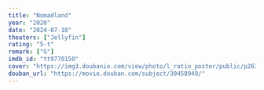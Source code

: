 ```yaml
---
title: "Nomadland"
year: "2020"
date: "2024-07-18"
theaters: ["Jellyfin"]
rating: "5-t"
remark: ["G"]
imdb_id: "tt9770150"
cover: "https://img3.doubanio.com/view/photo/l_ratio_poster/public/p2630453887.jpg"
douban_url: "https://movie.douban.com/subject/30458949/"
---
```

